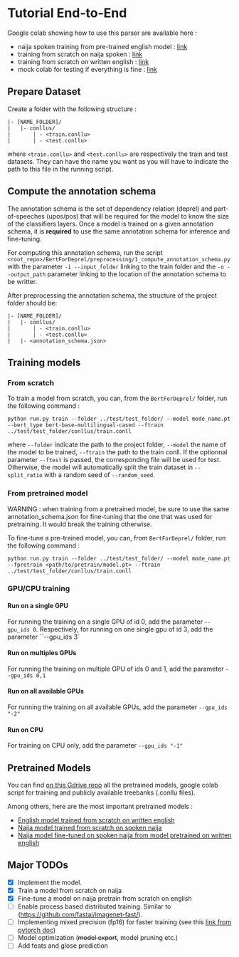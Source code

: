 
# Tutorial End-to-End

Google colab showing how to use this parser are available here : 
- naija spoken training from pre-trained english model : [link](https://colab.research.google.com/drive/1QmM73BkeoUqi3LSeeEyh79zB2oVnf-qj?usp=sharing) 
- training from scratch on naija spoken : [link](https://colab.research.google.com/drive/1j9jrxBnsRsI0d93uN3r9Kx--KumYSh86?usp=sharing)
- training from scratch on written english : [link](https://colab.research.google.com/drive/1UngKLyqRZk7vXawWnYzJtrjrNisPnhgK?usp=sharing)
- mock colab for testing if everything is fine : [link](https://colab.research.google.com/drive/1J50pOlBnY-sCliBTinF-9soK6LZRZndn?usp=sharing)

## Prepare Dataset
Create a folder with the following structure :
```
|- [NAME_FOLDER]/
|   |- conllus/
|       | - <train.conllu>
|       | - <test.conllu>
```
where `<train.conllu>` and `<test.conllu>` are respectively the train and test datasets. They can have the name you want as you will have to indicate the path to this file in the running script.


## Compute the annotation schema
The annotation schema is the set of dependency relation (deprel) and part-of-speeches (upos/pos) that will be required for the model to know the size of the classifiers layers. Once a model is trained on a given annotation schema, it is **required** to use the same annotation schema for inference and fine-tuning.

For computing this annotation schema, run the script `<root_repo>/BertForDeprel/preprocessing/1_compute_annotation_schema.py` with the parameter `-i --input_folder` linking to the train folder and the `-o --output_path` parameter linking to the location of the annotation schema to be writter.

After preprocessing the annotation schema, the structure of the project folder should be:
```
|- [NAME_FOLDER]/
|   |- conllus/
|       | - <train.conllu>
|       | - <test.conllu>
|   |- <annotation_schema.json>
```

## Training models

### From scratch

To train a model from scratch, you can, from the `BertForDeprel/` folder, run the following command :

```
python run.py train --folder ../test/test_folder/ --model mode_name.pt --bert_type bert-base-multilingual-cased --ftrain ../test/test_folder/conllus/train.conll
```

where `--folder` indicate the path to the project folder, `--model` the name of the model to be trained, `--ftrain` the path to the train conll. If the optionnal parameter `--ftest` is passed, the corresponding file will be used for test. Otherwise, the model will automatically split the train dataset in `--split_ratio` with a random seed of `--random_seed`.

### From pretrained model
WARNING : when training from a pretrained model, be sure to use the same annotation_schema.json for fine-tuning that the one that was used for pretraining. It would break the training otherwise.

To fine-tune a pre-trained model, you can, from `BertForDeprel/` folder, run the following command :
```
python run.py train --folder ../test/test_folder/ --model mode_name.pt --fpretrain <path/to/pretrain/model.pt> --ftrain ../test/test_folder/conllus/train.conll
```


### GPU/CPU training
#### Run on a single GPU
For running the training on a single GPU of id 0, add the parameter `--gpu_ids 0`. Respectively, for running on one single gpu of id 3, add the parameter ``--gpu_ids 3`

#### Run on multiples GPUs
For running the training on multiple GPU of ids 0 and 1, add the parameter `--gpu_ids 0,1`

#### Run on all available GPUs
For running the training on all available GPUs, add the parameter `--gpu_ids "-2"`

#### Run on CPU
For training on CPU only, add the parameter `--gpu_ids "-1"`

## Pretrained Models
You can find [on this Gdrive repo](https://drive.google.com/drive/folders/1lVhG00JWBxrisDRytLYH3M1uZG1ZHXol?usp=sharing) all the pretrained models, google colab script for training and publicly available treebanks (.conllu files).

Among others, here are the most important pretrained models :
- [English model trained from scratch on written english](https://drive.google.com/drive/folders/1-UB0WNG8Drt_oXC7wfHlK5goMH6CC4IM?usp=sharing)
- [Naija model trained from scratch on spoken naija]("TODO")
- [Naija model fine-tuned on spoken naija from model pretrained on written english]("TODO")

## Major TODOs
- [x] Implement the model.
- [x] Train a model from scratch on naija
- [x] Fine-tune a model on naija pretrain from scratch on english
- [ ] Enable process based distributed training. Similar to (https://github.com/fastai/imagenet-fast/).
- [ ] Implementing mixed precision (fp16) for faster training (see this [link from pytorch doc](https://pytorch.org/docs/stable/amp.html))
- [ ] Model optimization (<strike>model export</strike>, model pruning etc.)
- [ ] Add feats and glose prediction
